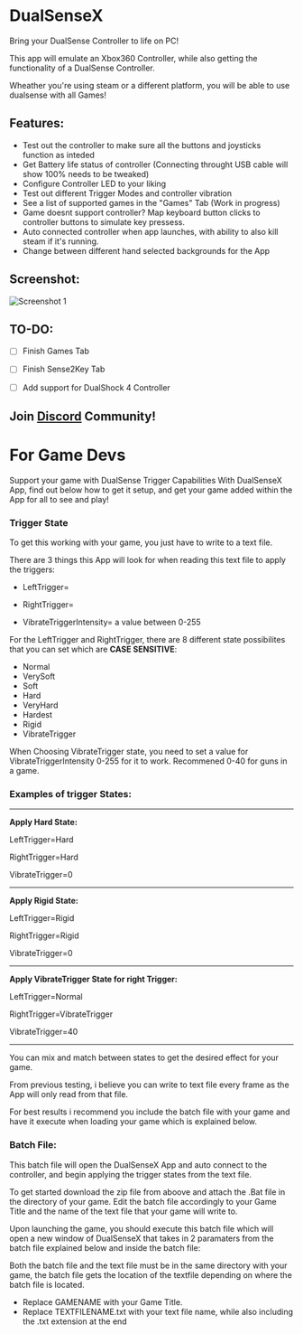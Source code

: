 # **DualSenseX**

Bring your DualSense Controller to life on PC!

This app will emulate an Xbox360 Controller, while also getting the functionality of a DualSense Controller.

Wheather you're using steam or a different platform, you will be able to use dualsense with all Games!

## **Features:**
- Test out the controller to make sure all the buttons and joysticks function as inteded
- Get Battery life status of controller (Connecting throught USB cable will show 100% needs to be tweaked)
- Configure Controller LED to your liking
- Test out different Trigger Modes and controller vibration
- See a list of supported games in the "Games" Tab (Work in progress)
- Game doesnt support controller? Map keyboard button clicks to controller buttons to simulate key pressess.
- Auto connected controller when app launches, with ability to also kill steam if it's running.
- Change between different hand selected backgrounds for the App

## **Screenshot:**
![Screenshot 1](https://user-images.githubusercontent.com/4289084/116958233-7fbe9880-ac5f-11eb-8d9e-b0b3435d172e.png)

## **TO-DO:**
- [ ] Finish Games Tab 
- [ ] Finish Sense2Key Tab  
- [ ] Add support for DualShock 4 Controller



## Join [**Discord**](https://discord.gg/gRkTMgHxe6) Community!



# For Game Devs

Support your game with DualSense Trigger Capabilities With DualSenseX App, find out below how to get it setup, and get your game added within the App for all to see and play!

### **Trigger State**
To get this working with your game, you just have to write to a text file.

There are 3 things this App will look for when reading this text file to apply the triggers:

- LeftTrigger=

- RightTrigger=

- VibrateTriggerIntensity= a value between 0-255

For the LeftTrigger and RightTrigger, there are 8 different state possibilites that you can set which are **CASE SENSITIVE**:

- Normal
- VerySoft
- Soft
- Hard
- VeryHard
- Hardest
- Rigid
- VibrateTrigger

When Choosing VibrateTrigger state, you need to set a value for VibrateTriggerIntensity 0-255 for it to work. Recommened 0-40 for guns in a game.

### **Examples of trigger States:**
____
**Apply Hard State:**

LeftTrigger=Hard

RightTrigger=Hard

VibrateTrigger=0
___________________
**Apply Rigid State:**

LeftTrigger=Rigid

RightTrigger=Rigid

VibrateTrigger=0
___________________
**Apply VibrateTrigger State for right Trigger:**

LeftTrigger=Normal

RightTrigger=VibrateTrigger

VibrateTrigger=40
___________________
You can mix and match between states to get the desired effect for your game.

From previous testing, i believe you can write to text file every frame as the App will only read from that file.

For best results i recommend you include the batch file with your game and have it execute when loading your game which is explained below.

### **Batch File:**
This batch file will open the DualSenseX App and auto connect to the controller, and begin applying the trigger states from the text file.

To get started download the zip file from aboove and attach the .Bat file in the directory of your game.
Edit the batch file accordingly to your Game Title and the name of the text file that your game will write to.

Upon launching the game, you should execute this batch file which will open a new window
of DualSenseX that takes in 2 paramaters from the batch file explained below and inside the batch file:

Both the batch file and the text file must be in the same directory with your game, the batch file gets the location of the 
textfile depending on where the batch file is located.

- Replace GAMENAME with your Game Title.
- Replace TEXTFILENAME.txt with your text file name, while also including the .txt extension at the end

